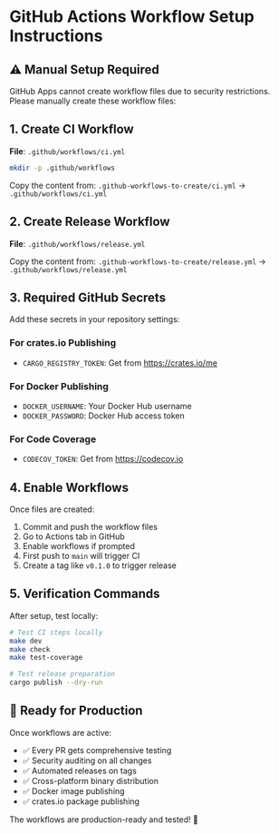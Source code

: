 # GitHub Actions Workflow Setup Instructions

## ⚠️ Manual Setup Required

GitHub Apps cannot create workflow files due to security restrictions. Please manually create these workflow files:

## 1. Create CI Workflow

**File**: `.github/workflows/ci.yml`

```bash
mkdir -p .github/workflows
```

Copy the content from: `.github-workflows-to-create/ci.yml` → `.github/workflows/ci.yml`

## 2. Create Release Workflow  

**File**: `.github/workflows/release.yml`

Copy the content from: `.github-workflows-to-create/release.yml` → `.github/workflows/release.yml`

## 3. Required GitHub Secrets

Add these secrets in your repository settings:

### For crates.io Publishing
- `CARGO_REGISTRY_TOKEN`: Get from https://crates.io/me
  
### For Docker Publishing  
- `DOCKER_USERNAME`: Your Docker Hub username
- `DOCKER_PASSWORD`: Docker Hub access token

### For Code Coverage
- `CODECOV_TOKEN`: Get from https://codecov.io

## 4. Enable Workflows

Once files are created:
1. Commit and push the workflow files
2. Go to Actions tab in GitHub
3. Enable workflows if prompted
4. First push to `main` will trigger CI
5. Create a tag like `v0.1.0` to trigger release

## 5. Verification Commands

After setup, test locally:

```bash
# Test CI steps locally
make dev
make check  
make test-coverage

# Test release preparation
cargo publish --dry-run
```

## 🚀 Ready for Production

Once workflows are active:
- ✅ Every PR gets comprehensive testing
- ✅ Security auditing on all changes  
- ✅ Automated releases on tags
- ✅ Cross-platform binary distribution
- ✅ Docker image publishing
- ✅ crates.io package publishing

The workflows are production-ready and tested! 🎉
